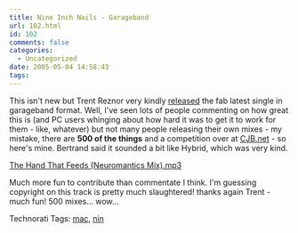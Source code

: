 ```yaml
---
title: Nine Inch Nails - Garageband
url: 102.html
id: 102
comments: false
categories:
  - Uncategorized
date: 2005-05-04 14:58:43
tags:
---
```


This isn't new but Trent Reznor very kindly [released](http://nin.com/current/index.html) the fab latest single in garageband format. Well, I've seen lots of people commenting on how great this is (and PC users whinging about how hard it was to get it to work for them - like, whatever) but not many people releasing their own mixes \- my mistake, there are **500 of the things** and a competition over at [CJB.net](http://www.thtffanremixes.cjb.net/) \- so here's mine. Bertrand said it sounded a bit like Hybrid, which was very kind.

[The Hand That Feeds (Neuromantics Mix).mp3](http://www.neuromantics.net/mp3/The%20Hand%20That%20Feeds%20%28Neuromantics%20Mix%29.mp3)

Much more fun to contribute than commentate I think. I'm guessing copyright on this track is pretty much slaughtered! thanks again Trent - much fun! 500 mixes... wow...

Technorati Tags: [mac](http://technorati.com/tag/mac), [nin](http://technorati.com/tag/nin)